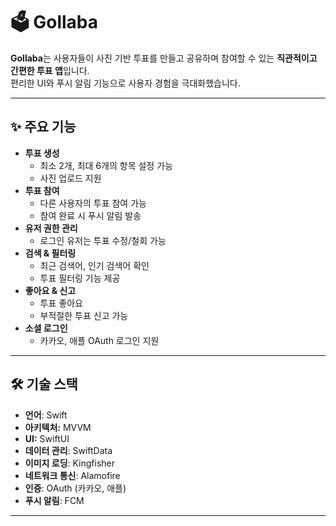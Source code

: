 # 🗳 Gollaba

**Gollaba**는 사용자들이 사진 기반 투표를 만들고 공유하며 참여할 수 있는 **직관적이고 간편한 투표 앱**입니다.  
편리한 UI와 푸시 알림 기능으로 사용자 경험을 극대화했습니다.

---

## ✨ 주요 기능

- **투표 생성**
  - 최소 2개, 최대 6개의 항목 설정 가능
  - 사진 업로드 지원
- **투표 참여**
  - 다른 사용자의 투표 참여 가능
  - 참여 완료 시 푸시 알림 발송
- **유저 권한 관리**
  - 로그인 유저는 투표 수정/철회 가능
- **검색 & 필터링**
  - 최근 검색어, 인기 검색어 확인
  - 투표 필터링 기능 제공
- **좋아요 & 신고**
  - 투표 좋아요
  - 부적절한 투표 신고 가능
- **소셜 로그인**
  - 카카오, 애플 OAuth 로그인 지원

---

## 🛠 기술 스택

- **언어**: Swift
- **아키텍처:** MVVM
- **UI:** SwiftUI  
- **데이터 관리**: SwiftData  
- **이미지 로딩**: Kingfisher  
- **네트워크 통신**: Alamofire  
- **인증**: OAuth (카카오, 애플)  
- **푸시 알림**: FCM  

---
